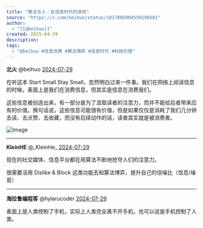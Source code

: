 ```yaml
---
title: "算法与人：在信息时代的游戏"
source: "https://x.com/beihuo/status/1817805904559198581"
author:
  - "[[@beihuo]]"
created: 2025-04-29
description:
tags:
  - "@beihuo #信息消费 #算法博弈 #信息时代 #科技伦理"
---
```

**北火** @beihuo [2024-07-29](https://x.com/beihuo/status/1817805904559198581)

在听这本 Start Small Stay Small，忽然明白过来一件事。我们在网络上阅读信息的时候，表面上是我们在消费信息，但其实是信息在消费我们。

这些信息被创造出来，有一部分是为了汲取读者的注意力，而并不能给后者带来应有的价值。换句话说，这些信息可能很有价值，但是如果仅仅是消耗了我们几分钟去读、去点赞、去收藏，而没有后续动作的话，读者其实就是被消费者。

![Image](https://pbs.twimg.com/media/GTok1hFagAAZ336?format=jpg&name=large)

---

**KleinHE** @\_KleinHe\_ [2024-07-29](https://x.com/_KleinHe_/status/1817831369508376803)

现在的社交媒体、信息平台都在用算法不断地抢夺人们的注意力。

很需要活用 Dislike & Block 这类功能去和算法博弈，提升自己的信噪比（信息/噪音）

---

**海拉鲁编程客** @hylarucoder [2024-07-29](https://x.com/hylarucoder/status/1817808898335854754)

表面上是人类控制了手机，实际上人类完全离不开手机，也可以说是手机控制了人类。